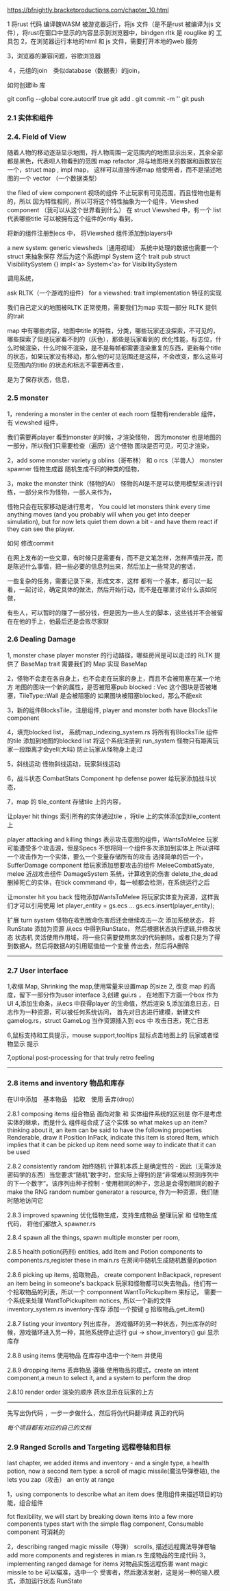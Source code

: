 
https://bfnightly.bracketproductions.com/chapter_10.html

1 将rust 代码 编译魏WASM  被游览器运行，将js 文件（是不是rust 被编译为js 文件），将rust在窗口中显示的内容显示到浏览器中，bindgen 
rltk 是 rouglike 的 工具包
2，在浏览器运行本地的html  和 js 文件，需要打开本地的web 服务

3，浏览器的兼容问题，谷歌浏览器

４，元组的join　类似database（数据表）的join，

如何创建lib 库 

git config --global core.autocrlf true
git add .
git commit -m ''
git push

### 2.1 实体和组件
### 2.4. Field of View
随着人物的移动逐渐显示地图，将人物周围一定范围内的地图显示出来，其余全部都是黑色，代表呗人物看到的范围
map refactor  ,将与地图相关的数据和函数放在一个，struct map , impl map， 这样可以直接传递map 给使用者，而不是描述地图的一个 vector （一个数据类型）

the filed of view component 视场的组件
不止玩家有可见范围，而且怪物也是有的，所以 因为特性相同，所以可将这个特性抽象为一个组件，Viewshed component （我可以从这个世界看到什么）
在 struct Viewshed 中，有一个 list 代表哪些title 可以被拥有这个组件的entiy 看到，

将新的组件注册到ecs 中，
将Viewshed 组件添加到players中

a new system: generic viewsheds（通用视域）
系统中处理的数据也需要一个struct  来抽象保存
然后为这个系统impl  System 这个 trait
pub struct VisibilitySystem {}
impl<'a> System<'a> for VisibilitySystem 

调用系统，

ask RLTK（一个游戏的组件） for a viewshed: trait implementation 特征的实现

我们自己定义的地图被RLTK 正常使用，需要我们为map 实现一部分 RLTK 提供的trait


map 中有哪些内容，地图中title 的特性，分类，哪些玩家还没探索，不可见的，哪些探索了但是玩家看不到的（灰色），那些是玩家看到的
优化性能，标志位，什么时候渲染，什么时候不渲染，是不是每帧都需要渲染重复的东西，更新每个title的状态，如果玩家没有移动，那么他的可见范围还是这样，不会改变，那么这些可见范围内的title 的状态和标志不需要再改变，

是为了保存状态，信息，

### 2.5 monster
1，rendering a monster in the center ot each room
怪物有renderable 组件，有 viewshed 组件，

我们需要再player 看到monster 的时候，才渲染怪物，
因为monster 也是地图的一部分，所以我们只需要检查（遍历）这个怪物 图块是否可见，可见才渲染，

2，add some monster variety
g oblins（哥布林） 和 o rcs（半兽人）
monster spawner 怪物生成器
随机生成不同的种类的怪物，

3，make the monster think（怪物的AI）
怪物的AI是不是可以使用模型来进行训练，一部分来作为怪物，一部人来作为，

怪物只会在玩家移动是进行思考，
You could let monsters think every time anything moves (and you probably will when you get into deeper simulation), but for now lets quiet them down a bit - and have them react if they can see the player.

如何 修改commit 

在网上发布的一些文章，有时候只是需要有，而不是文笔怎样，怎样声情并茂，而是陈述什么事情，把一些必要的信息列出来，然后加上一些常见的套话，

一些复杂的任务，需要记录下来，形成文本，这样 都有一个基本，都可以一起看，一起讨论，确定具体的做法，然后开始行动，而不是在哪里讨论什么该如何做，


有些人，可以暂时的赚了一部分钱，但是因为一些人生的脚本，这些钱并不会被留在在他的手上，他最后还是会败尽家财


### 2.6 Dealing Damage
1, monster chase player
monster 的行动路径，哪些房间是可以走过的 
RLTK 提供了 BaseMap trait  需要我们的 Map 实现 BaseMap

2，怪物不会走在各自身上，也不会走在玩家的身上，而且不会被阻塞在某一个地方
地图的图块一个新的属性，是否被阻塞pub blocked : Vec<bool>
这个图块是否被堵塞，TileType::Wall 是会被阻塞的
如果图块被阻塞blocked，那么不能exit

3，新的组件BlocksTile，注册组件, player and monster both have BlocksTile component

4，填充blocked list，
系统map_indexing_system.rs
将所有有BlocksTile 组件的tile 添加到地图的blocked list
将这个系统注册到 run_system 
怪物只有距离玩家一段距离才会yell(大叫)
防止玩家从怪物身上走过

5，斜线运动
怪物斜线运动，玩家斜线运动

6，战斗状态
CombatStats Component hp defense power 
给玩家添加战斗状态，

7，map 的 tile_content 存储tile 上的内容，

让player hit things
索引所有的实体通过tile ，将tile 上的实体添加到tile_content上

player attacking and killing things
表示攻击意图的组件，WantsToMelee 
玩家可能遭受多个攻击源，但是Specs 不想将同一个组件多次添加到实体上
所以讲咩一个攻击作为一个实体，要么一个变量存储所有的攻击
选择简单的后一个，SufferDamage component
给玩家添加想要攻击的组件
MeleeCombatSyate, melee 近战攻击组件
DamageSystem 系统，计算收到的伤害
delete_the_dead 删掉死亡的实体，在tick commmand 中，每一帧都会检测，在系统运行之后

让monster hit you back 
怪物添加WantsToMelee
将玩家实体变为资源，这样我们才可以引用使用
let player_entity = gs.ecs ... 
gs.ecs.insert(player_entity);

扩展 turn system 
怪物在收到致命伤害后还会继续攻击一次
添加系统状态，
将RunState 添加为资源
从ecs 中得到RunState， 然后根据状态执行逻辑,并修改状态
状态机
灵活使用作用域，将一些只需要使用席次的代码删除，或者只是为了得到数据A，然后将数据A的引用赋值给一个变量
传出去，然后将A删除


--------------------------------------------------------------------
### 2.7 User interface
1,收缩 Map, Shrinking the map,使用常量来设置map 的size
2, 改变 map 的高度，留下一部分作为user interface
3,创建 gui.rs ， 在地图下方画一个box 作为UI
4,添加生命条，从ecs 中获得player 的生命值，然后渲染
5,添加消息日志，日志作为一种资源，可以被任何系统访问，
首先对日志进行建模，新建文件gamelog.rs，struct GameLog
当作资源插入到 ecs 中
攻击日志，死亡日志

6,鼠标支持和工具提示，mouse support,tooltips
鼠标点击地图上的 玩家或者怪物显示 提示

7,optional post-processing for that truly retro feeling

------------------------------------------------------------
### 2.8 items and inventory 物品和库存
在UI中添加　基本物品　拾取　使用 丢弃(drop)

2.8.1 composing items 组合物品
面向对象 和 实体组件系统的区别是 你不是考虑实体的继承，而是什么
组件组合成了这个实体
so what makes up an item? thinking about it, an item can be
said to have the following properties
Renderable, draw it 
Position 
InPack, indicate this item is stored
Item, which implies that it can be picked up
item need some way to indicate that it can be used

2.8.2 consistently random 始终随机
计算机本质上是确定性的 - 因此（无需涉及密码学的东西）当您要求“随机”数字时，您实际上得到的是“非常难以预测序列中的下一个数字”。该序列由种子控制 - 使用相同的种子，您总是会得到相同的骰子
make the RNG random number generator a resource, 作为一种资源，我们随时随地访问它

2.8.3 improved spawning 优化怪物生成，支持生成物品
整理玩家 和 怪物生成代码， 将他们都放入 spawner.rs

2.8.4 spawn all the things, spawn multiple monster per room,

2.8.5 health potion(药剂) entities,  add Item and Potion components to components.rs,register these in main.rs
在房间中随机生成随机数量的potion

2.8.6 picking up items, 拾取物品， create component InBackpack, represent an item being in someone's backpack
玩家和怪物都可以失去物品，他们有一个拾取物品的列表，所以一个 componnent WantToPickupItem 来标记，
需要一个系统来处理 WantToPickupItem notices, 所以一个新的文件 inventory_system.rs inventory-库存
添加一个按键 g 拾取物品,get_item()

2.8.7 listing your inventory 列出库存，
游戏循环的另一种状态，列出库存的时候，游戏循环进入另一种，其他系统停止运行
gui -> show_inventory() gui 显示库存

2.8.8 using items 使用物品
在库存中选中一个item  并使用 

2.8.9 dropping items 丢弃物品
遵循 使用物品的模式，create an intent component,a meun to select it, and a system to perform the drop

2.8.10 render order 渲染的顺序
药水显示在玩家的上方

------------------------------------------------------------

先写出伪代码 ，一步一步做什么，然后将伪代码翻译成 真正的代码

*每个项目都有对应的自己的文档*

### 2.9 Ranged Scrolls and Targeting 远程卷轴和目标
last chapter, we added items and inventory - and a single type, a health potion, now a second item type: a scroll of magic missile(魔法导弹卷轴), the lets you zap（攻击） an entiy at range

1，using components to describe what an item does 使用组件来描述项目的功能，组合组件

fot flexibility, we will start by breaking down items into a few more components types 
start with the simple flag component, Consumable component 可消耗的

2，describing ranged magic missile（导弹） scrolls, 描述远程魔法导弹卷轴
add more components and registeres in mian.rs
生成物品的生成代码
3，implementing ranged damage for items 对物品实施远程伤害
want magic missile to be 可以瞄准，选中一个 受害者，然后激活发射，这是另一种的输入模式，添加运行状态 RunState
